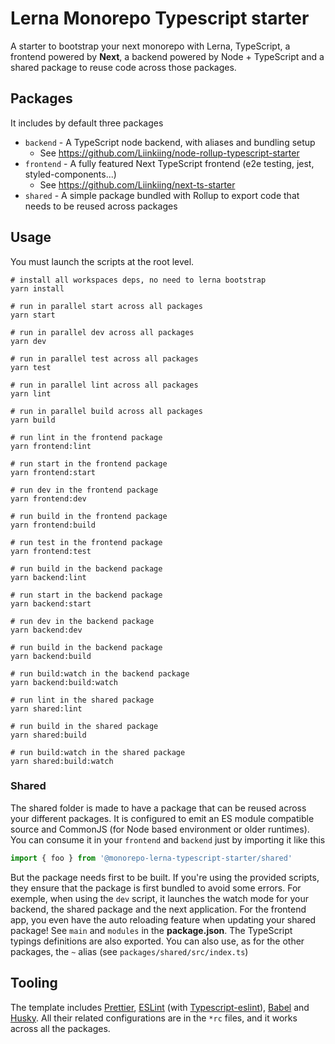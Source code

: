 # Lerna Monorepo Typescript starter

A starter to bootstrap your next monorepo with Lerna, TypeScript, a frontend powered by **Next**, a backend 
powered by Node + TypeScript and a shared package to reuse code across those packages.

## Packages

It includes by default three packages

- `backend` - A TypeScript node backend, with aliases and bundling setup
    - See https://github.com/Liinkiing/node-rollup-typescript-starter
- `frontend` - A fully featured Next TypeScript frontend (e2e testing, jest, styled-components...)
    - See https://github.com/Liinkiing/next-ts-starter
- `shared` - A simple package bundled with Rollup to export code that needs to be reused across packages

## Usage

You must launch the scripts at the root level.

```shell script
# install all workspaces deps, no need to lerna bootstrap
yarn install

# run in parallel start across all packages
yarn start 

# run in parallel dev across all packages
yarn dev 

# run in parallel test across all packages
yarn test 

# run in parallel lint across all packages
yarn lint

# run in parallel build across all packages
yarn build

# run lint in the frontend package
yarn frontend:lint 

# run start in the frontend package
yarn frontend:start 

# run dev in the frontend package
yarn frontend:dev 

# run build in the frontend package
yarn frontend:build 

# run test in the frontend package
yarn frontend:test 

# run build in the backend package
yarn backend:lint

# run start in the backend package
yarn backend:start

# run dev in the backend package
yarn backend:dev

# run build in the backend package
yarn backend:build

# run build:watch in the backend package
yarn backend:build:watch

# run lint in the shared package
yarn shared:lint

# run build in the shared package
yarn shared:build

# run build:watch in the shared package
yarn shared:build:watch
```

### Shared

The shared folder is made to have a package that can be reused across your different packages.
It is configured to emit an ES module compatible source and CommonJS (for Node based environment or older runtimes).
You can consume it in your `frontend` and `backend` just by importing it like this
```typescript
import { foo } from '@monorepo-lerna-typescript-starter/shared'
```
But the package needs first to be built. If you're using the provided scripts, they ensure that the 
package is first bundled to avoid some errors. 
For exemple, when using the `dev` script, it launches the watch mode for your backend, the shared package and 
the next application. For the frontend app, you even have the auto reloading feature when updating your 
shared package!
See `main` and `modules` in the **package.json**. The TypeScript typings definitions are also exported.
You can also use, as for the other packages, the `~` alias (see `packages/shared/src/index.ts`)

## Tooling

The template includes [Prettier](https://prettier.io/), [ESLint](https://eslint.org/) (with [Typescript-eslint](https://github.com/typescript-eslint/typescript-eslint)), [Babel](https://babeljs.io/) and [Husky](https://github.com/typicode/husky).
All their related configurations are in the `*rc` files, and it works across all the packages.
